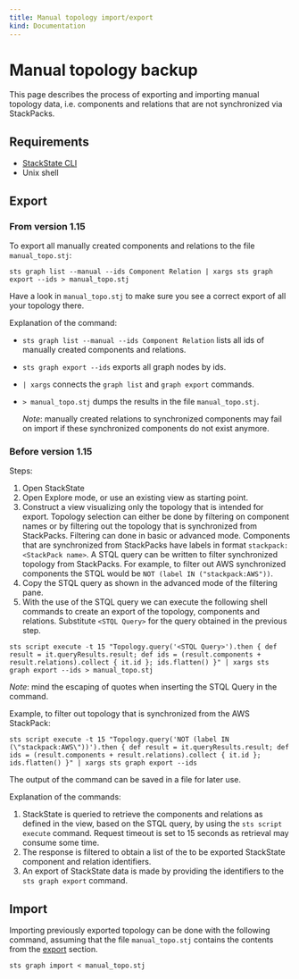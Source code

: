 ```yaml
---
title: Manual topology import/export
kind: Documentation
---
```


# Manual topology backup

This page describes the process of exporting and importing manual topology data, i.e. components and relations that are not synchronized via StackPacks.

## Requirements

* [StackState CLI](../cli.md)
* Unix shell

## Export

### From version 1.15

To export all manually created components and relations to the file `manual_topo.stj`:

```text
sts graph list --manual --ids Component Relation | xargs sts graph export --ids > manual_topo.stj
```

Have a look in `manual_topo.stj` to make sure you see a correct export of all your topology there.

Explanation of the command:

* `sts graph list --manual --ids Component Relation` lists all ids of manually created components and relations.
* `sts graph export --ids` exports all graph nodes by ids. 
* `| xargs` connects the `graph list` and `graph export` commands.
* `> manual_topo.stj` dumps the results in the file `manual_topo.stj`.

  _Note_: manually created relations to synchronized components may fail on import if these synchronized components do not exist anymore.

### Before version 1.15

Steps:

1. Open StackState
2. Open Explore mode, or use an existing view as starting point.
3. Construct a view visualizing only the topology that is intended for export. Topology selection can either be done by filtering on component names or by filtering out the topology that is synchronized from StackPacks. Filtering can done in basic or advanced mode. Components that are synchronized from StackPacks have labels in format `stackpack:<StackPack name>`. A STQL query can be written to filter synchronized topology from StackPacks. For example, to filter out AWS synchronized components the STQL would be `NOT (label IN ("stackpack:AWS"))`.
4. Copy the STQL query as shown in the advanced mode of the filtering pane.
5. With the use of the STQL query we can execute the following shell commands to create an export of the topology, components and relations. Substitute `<STQL Query>` for the query obtained in the previous step.

```text
sts script execute -t 15 "Topology.query('<STQL Query>').then { def result = it.queryResults.result; def ids = (result.components + result.relations).collect { it.id }; ids.flatten() }" | xargs sts graph export --ids > manual_topo.stj
```

_Note_: mind the escaping of quotes when inserting the STQL Query in the command.

Example, to filter out topology that is synchronized from the AWS StackPack:

```text
sts script execute -t 15 "Topology.query('NOT (label IN (\"stackpack:AWS\"))').then { def result = it.queryResults.result; def ids = (result.components + result.relations).collect { it.id }; ids.flatten() }" | xargs sts graph export --ids
```

The output of the command can be saved in a file for later use.

Explanation of the commands:

1. StackState is queried to retrieve the components and relations as defined in the view, based on the STQL query, by using the `sts script execute` command. Request timeout is set to 15 seconds as retrieval may consume some time.
2. The response is filtered to obtain a list of the to be exported StackState component and relation identifiers.
3. An export of StackState data is made by providing the identifiers to the `sts graph export` command.

## Import

Importing previously exported topology can be done with the following command, assuming that the file `manual_topo.stj` contains the contents from the [export](manual_topology.md#export) section.

```text
sts graph import < manual_topo.stj
```

